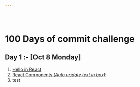 ```yaml
---


---
```


<h1 id="days-of-commit-challenge">100 Days of commit challenge</h1>
<h2 id="day-1---oct-8-monday">Day 1 :- [Oct 8 Monday]</h2>
<ol>
<li><a href="https://github.com/code-mazdor/React-for-Beginners/tree/master/hello%20react">Hello in React</a></li>
<li><a href="https://github.com/code-mazdor/React-for-Beginners/tree/master/react%20comp1">React Components (<em>Auto update text in box)</em></a></li>
<li>test</li>
</ol>

